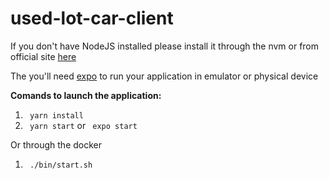 # used-lot-car-client

If you don't have NodeJS installed please install it through the nvm or from official site
[here](https://nodejs.org/en/)

The you'll need [expo](https://expo.io/learn) to run your application in emulator or physical device
 
**Comands to launch the application:**

1. <code> yarn install</code>
2. <code> yarn start</code> or <code> expo start</code>

Or through the docker

1. <code> ./bin/start.sh </code>

